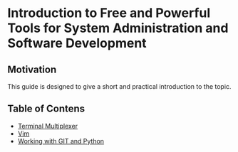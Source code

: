 # Introduction to Free and Powerful Tools for System Administration and Software Development

## Motivation

This guide is designed to give a short and practical introduction to the topic.

## Table of Contens

* [Terminal Multiplexer](./tmux.md)
* [Vim](./vim.md)
* [Working with GIT and Python](./git_and_python.md)
